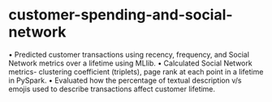 # customer-spending-and-social-network

•	Predicted customer transactions using recency, frequency, and Social Network metrics over a lifetime using MLlib.
•	Calculated Social Network metrics- clustering coefficient (triplets), page rank at each point in a lifetime in PySpark.
•	Evaluated how the percentage of textual description v/s emojis used to describe transactions affect customer lifetime.
